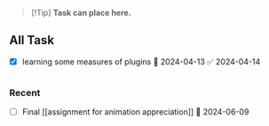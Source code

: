 > [!Tip] **Task can place here.**
## All Task
- [x] learning some measures of plugins 🛫 2024-04-13 ✅ 2024-04-14

```tasks

```
### Recent
- [ ] Final [[assignment for animation appreciation]] 📅 2024-06-09 
